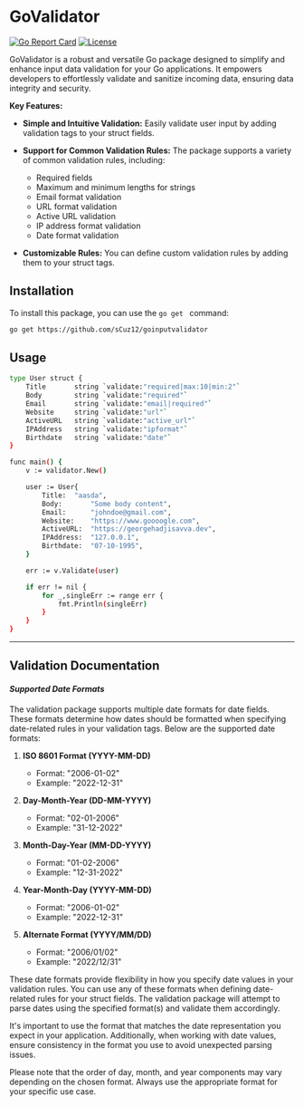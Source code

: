 # GoValidator

[![Go Report Card](https://goreportcard.com/badge/github.com/yourusername/yourpackage)](https://goreportcard.com/report/github.com/yourusername/yourpackage)
[![License](https://img.shields.io/badge/license-MIT-blue.svg)](https://opensource.org/licenses/MIT)

GoValidator is a robust and versatile Go package designed to simplify and enhance input data validation for your Go applications. It empowers developers to effortlessly validate and sanitize incoming data, ensuring data integrity and security.

**Key Features:** 

- **Simple and Intuitive Validation:** Easily validate user input by adding validation tags to your struct fields.

- **Support for Common Validation Rules:** The package supports a variety of common validation rules, including:
  - Required fields
  - Maximum and minimum lengths for strings
  - Email format validation
  - URL format validation
  - Active URL validation
  - IP address format validation
  - Date format validation

- **Customizable Rules:** You can define custom validation rules by adding them to your struct tags.



## Installation

To install this package, you can use the `go get ` command:

```bash
go get https://github.com/sCuz12/goinputvalidator
```

## Usage 

```bash
type User struct {
	Title       string `validate:"required|max:10|min:2"`
	Body        string `validate:"required"`
	Email       string `validate:"email|required"`
	Website     string `validate:"url"`
	ActiveURL   string `validate:"active_url"`
	IPAddress   string `validate:"ipformat"`
	Birthdate	string `validate:"date"`
}
```


``` bash 
func main() {
	v := validator.New()

	user := User{
		Title:  "aasda",
		Body:       "Some body content",
		Email:      "johndoe@gmail.com",
		Website:    "https://www.goooogle.com",
		ActiveURL:  "https://georgehadjisavva.dev",
		IPAddress:  "127.0.0.1",
		Birthdate:  "07-10-1995",
	}

	err := v.Validate(user)

	if err != nil {
		for _,singleErr := range err {
			fmt.Println(singleErr)
		}
	}
}
```

---

## Validation Documentation

#### _Supported Date Formats_

The validation package supports multiple date formats for date fields. These formats determine how dates should be formatted when specifying date-related rules in your validation tags. Below are the supported date formats:

1. **ISO 8601 Format (YYYY-MM-DD)**
   - Format: "2006-01-02"
   - Example: "2022-12-31"

2. **Day-Month-Year (DD-MM-YYYY)**
   - Format: "02-01-2006"
   - Example: "31-12-2022"

3. **Month-Day-Year (MM-DD-YYYY)**
   - Format: "01-02-2006"
   - Example: "12-31-2022"

4. **Year-Month-Day (YYYY-MM-DD)**
   - Format: "2006-01-02"
   - Example: "2022-12-31"

5. **Alternate Format (YYYY/MM/DD)**
   - Format: "2006/01/02"
   - Example: "2022/12/31"

These date formats provide flexibility in how you specify date values in your validation rules. You can use any of these formats when defining date-related rules for your struct fields. The validation package will attempt to parse dates using the specified format(s) and validate them accordingly.

It's important to use the format that matches the date representation you expect in your application. Additionally, when working with date values, ensure consistency in the format you use to avoid unexpected parsing issues.

Please note that the order of day, month, and year components may vary depending on the chosen format. Always use the appropriate format for your specific use case.
